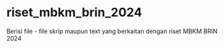 # riset_mbkm_brin_2024
Berisi file - file skrip maupun text yang berkaitan dengan riset MBKM BRIN 2024
